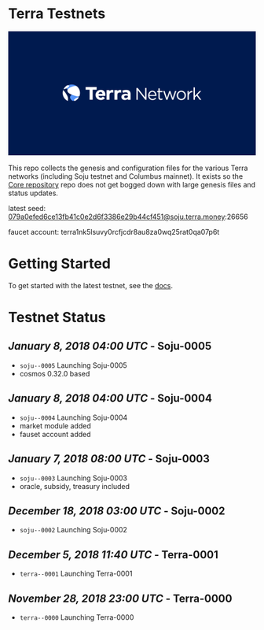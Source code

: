 # Terra Testnets
![banner](./terra-network.png)

This repo collects the genesis and configuration files for the various Terra networks (including Soju testnet and Columbus mainnet). 
It exists so the [Core repository](https://github.com/terra-project/core) repo does not get bogged down with large genesis files and status updates.

latest seed: 079a0efed6ce13fb41c0e2d6f3386e29b44cf451@soju.terra.money:26656

faucet account: terra1nk5lsuvy0rcfjcdr8au8za0wq25rat0qa07p6t

# Getting Started

To get started with the latest testnet, see the
[docs](https://github.com/terra-project/core/docs/README.md).

# Testnet Status

## *January 8, 2018 04:00 UTC* - Soju-0005

- `soju--0005` Launching Soju-0005
- cosmos 0.32.0 based

## *January 8, 2018 04:00 UTC* - Soju-0004

- `soju--0004` Launching Soju-0004
- market module added
- fauset account added

## *January 7, 2018 08:00 UTC* - Soju-0003

- `soju--0003` Launching Soju-0003
- oracle, subsidy, treasury included

## *December 18, 2018 03:00 UTC* - Soju-0002

- `soju--0002` Launching Soju-0002

## *December 5, 2018 11:40 UTC* - Terra-0001

- `terra--0001` Launching Terra-0001

## *November 28, 2018 23:00 UTC* - Terra-0000

- `terra--0000` Launching Terra-0000

